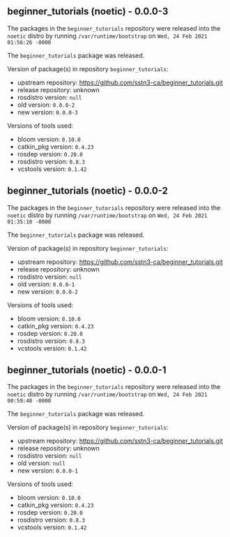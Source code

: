 ## beginner_tutorials (noetic) - 0.0.0-3

The packages in the `beginner_tutorials` repository were released into the `noetic` distro by running `/var/runtime/bootstrap` on `Wed, 24 Feb 2021 01:56:26 -0000`

The `beginner_tutorials` package was released.

Version of package(s) in repository `beginner_tutorials`:

- upstream repository: https://github.com/sstn3-ca/beginner_tutorials.git
- release repository: unknown
- rosdistro version: `null`
- old version: `0.0.0-2`
- new version: `0.0.0-3`

Versions of tools used:

- bloom version: `0.10.0`
- catkin_pkg version: `0.4.23`
- rosdep version: `0.20.0`
- rosdistro version: `0.8.3`
- vcstools version: `0.1.42`


## beginner_tutorials (noetic) - 0.0.0-2

The packages in the `beginner_tutorials` repository were released into the `noetic` distro by running `/var/runtime/bootstrap` on `Wed, 24 Feb 2021 01:35:10 -0000`

The `beginner_tutorials` package was released.

Version of package(s) in repository `beginner_tutorials`:

- upstream repository: https://github.com/sstn3-ca/beginner_tutorials.git
- release repository: unknown
- rosdistro version: `null`
- old version: `0.0.0-1`
- new version: `0.0.0-2`

Versions of tools used:

- bloom version: `0.10.0`
- catkin_pkg version: `0.4.23`
- rosdep version: `0.20.0`
- rosdistro version: `0.8.3`
- vcstools version: `0.1.42`


## beginner_tutorials (noetic) - 0.0.0-1

The packages in the `beginner_tutorials` repository were released into the `noetic` distro by running `/var/runtime/bootstrap` on `Wed, 24 Feb 2021 00:59:40 -0000`

The `beginner_tutorials` package was released.

Version of package(s) in repository `beginner_tutorials`:

- upstream repository: https://github.com/sstn3-ca/beginner_tutorials.git
- release repository: unknown
- rosdistro version: `null`
- old version: `null`
- new version: `0.0.0-1`

Versions of tools used:

- bloom version: `0.10.0`
- catkin_pkg version: `0.4.23`
- rosdep version: `0.20.0`
- rosdistro version: `0.8.3`
- vcstools version: `0.1.42`


